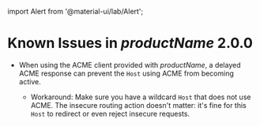 import Alert from '@material-ui/lab/Alert';

Known Issues in $productName$ 2.0.0
===================================

- When using the ACME client provided with $productName$, a delayed ACME response can
  prevent the `Host` using ACME from becoming active.

   - Workaround: Make sure you have a wildcard `Host` that does not use ACME. The insecure routing
     action doesn't matter: it's fine for this `Host` to redirect or even reject insecure requests.

